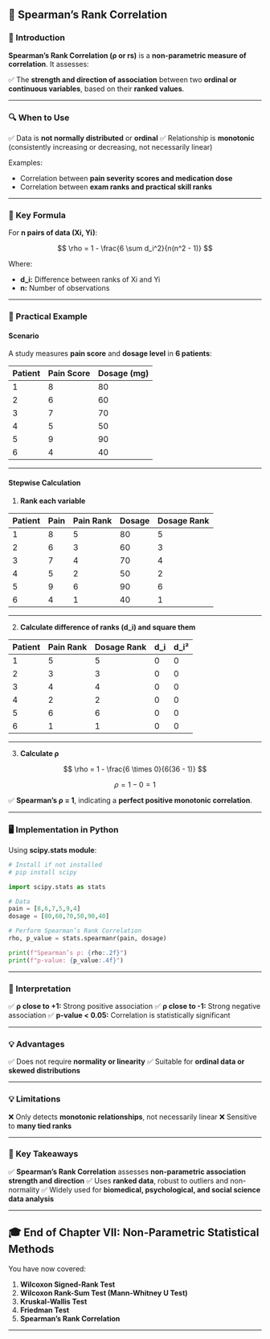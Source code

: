 ## **🧬 Spearman’s Rank Correlation**

### **📖 Introduction**

**Spearman’s Rank Correlation (ρ or rs)** is a **non-parametric measure of correlation**. It assesses:

✅ The **strength and direction of association** between two **ordinal or continuous variables**, based on their **ranked values**.

---

### **🔍 When to Use**

✅ Data is **not normally distributed** or **ordinal**
✅ Relationship is **monotonic** (consistently increasing or decreasing, not necessarily linear)

Examples:

* Correlation between **pain severity scores and medication dose**
* Correlation between **exam ranks and practical skill ranks**

---

### **📝 Key Formula**

For **n pairs of data (Xi, Yi)**:

$$
\rho = 1 - \frac{6 \sum d_i^2}{n(n^2 - 1)}
$$

Where:

* **d\_i:** Difference between ranks of Xi and Yi
* **n:** Number of observations

---

### **🔬 Practical Example**

#### **Scenario**

A study measures **pain score** and **dosage level** in **6 patients**:

| **Patient** | **Pain Score** | **Dosage (mg)** |
| ----------- | -------------- | --------------- |
| 1           | 8              | 80              |
| 2           | 6              | 60              |
| 3           | 7              | 70              |
| 4           | 5              | 50              |
| 5           | 9              | 90              |
| 6           | 4              | 40              |

---

#### **Stepwise Calculation**

1. **Rank each variable**

| Patient | Pain | Pain Rank | Dosage | Dosage Rank |
| ------- | ---- | --------- | ------ | ----------- |
| 1       | 8    | 5         | 80     | 5           |
| 2       | 6    | 3         | 60     | 3           |
| 3       | 7    | 4         | 70     | 4           |
| 4       | 5    | 2         | 50     | 2           |
| 5       | 9    | 6         | 90     | 6           |
| 6       | 4    | 1         | 40     | 1           |

---

2. **Calculate difference of ranks (d\_i) and square them**

| Patient | Pain Rank | Dosage Rank | d\_i | d\_i² |
| ------- | --------- | ----------- | ---- | ----- |
| 1       | 5         | 5           | 0    | 0     |
| 2       | 3         | 3           | 0    | 0     |
| 3       | 4         | 4           | 0    | 0     |
| 4       | 2         | 2           | 0    | 0     |
| 5       | 6         | 6           | 0    | 0     |
| 6       | 1         | 1           | 0    | 0     |

---

3. **Calculate ρ**

$$
\rho = 1 - \frac{6 \times 0}{6(36 - 1)}
$$

$$
\rho = 1 - 0
= 1
$$

✅ **Spearman’s ρ = 1**, indicating a **perfect positive monotonic correlation**.

---

### **🖥️ Implementation in Python**

Using **scipy.stats module**:

```python
# Install if not installed
# pip install scipy

import scipy.stats as stats

# Data
pain = [8,6,7,5,9,4]
dosage = [80,60,70,50,90,40]

# Perform Spearman’s Rank Correlation
rho, p_value = stats.spearmanr(pain, dosage)

print(f"Spearman’s ρ: {rho:.2f}")
print(f"p-value: {p_value:.4f}")
```

---

### **🔑 Interpretation**

✅ **ρ close to +1:** Strong positive association
✅ **ρ close to -1:** Strong negative association
✅ **p-value < 0.05:** Correlation is statistically significant

---

### **💡 Advantages**

✅ Does not require **normality or linearity**
✅ Suitable for **ordinal data or skewed distributions**

---

### **💡 Limitations**

❌ Only detects **monotonic relationships**, not necessarily linear
❌ Sensitive to **many tied ranks**

---

### **🎯 Key Takeaways**

✅ **Spearman’s Rank Correlation** assesses **non-parametric association strength and direction**
✅ Uses **ranked data**, robust to outliers and non-normality
✅ Widely used for **biomedical, psychological, and social science data analysis**

---

## **🎓 End of Chapter VII: Non-Parametric Statistical Methods**

You have now covered:

1. **Wilcoxon Signed-Rank Test**
2. **Wilcoxon Rank-Sum Test (Mann-Whitney U Test)**
3. **Kruskal-Wallis Test**
4. **Friedman Test**
5. **Spearman’s Rank Correlation**

---



